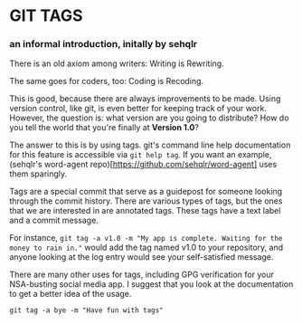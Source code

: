 # GIT TAGS

### an informal introduction, initally by sehqlr

There is an old axiom among writers: Writing is Rewriting.

The same goes for coders, too: Coding is Recoding.

This is good, because there are always improvements to be made.
Using version control, like git, is even better for keeping track of your work.
However, the question is: what version are you going to distribute?
How do you tell the world that you're finally at **Version 1.0**?

The answer to this is by using tags. git's command line help documentation 
for this feature is accessible via `git help tag`. If you want an example,
(sehqlr's word-agent repo)[https://github.com/sehqlr/word-agent] uses them
sparingly.

Tags are a special commit that serve as a guidepost for someone looking through
the commit history. There are various types of tags, but the ones that we are
interested in are annotated tags. These tags have a text label and a commit
message.

For instance, 
    `git tag -a v1.0 -m "My app is complete. Waiting for the money to rain in."`
would add the tag named v1.0 to your repository, and anyone looking at the log
entry would see your self-satisfied message.

There are many other uses for tags, including GPG verification for your
NSA-busting social media app. I suggest that you look at the documentation
to get a better idea of the usage.

`git tag -a bye -m "Have fun with tags"`
